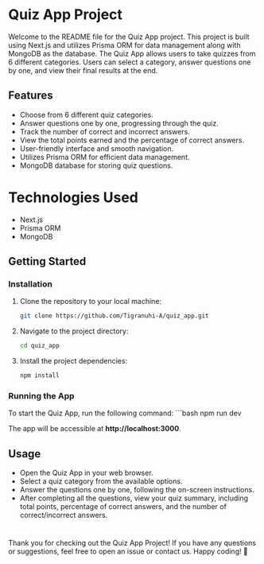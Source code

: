 # Quiz App Project

Welcome to the README file for the Quiz App project. This project is built using Next.js and utilizes Prisma ORM for data management along with MongoDB as the database. The Quiz App allows users to take quizzes from 6 different categories. Users can select a category, answer questions one by one, and view their final results at the end.

## Features

+ Choose from 6 different quiz categories.
+ Answer questions one by one, progressing through the quiz.
+ Track the number of correct and incorrect answers.
+ View the total points earned and the percentage of correct answers.
+ User-friendly interface and smooth navigation.
+ Utilizes Prisma ORM for efficient data management.
+ MongoDB database for storing quiz questions.


# Technologies Used
+ Next.js
+ Prisma ORM
+ MongoDB


## Getting Started

### Installation

1. Clone the repository to your local machine:
   ```bash
   git clone https://github.com/Tigranuhi-A/quiz_app.git

2. Navigate to the project directory:
   ```bash
   cd quiz_app

3. Install the project dependencies:
   ```bash
   npm install


### Running the App

To start the Quiz App, run the following command:
    ```bash
    npm run dev

The app will be accessible at **http://localhost:3000**.


## Usage
+ Open the Quiz App in your web browser.
+ Select a quiz category from the available options.
+ Answer the questions one by one, following the on-screen instructions.
+ After completing all the questions, view your quiz summary, including total points,     percentage of correct answers, and the number of correct/incorrect answers.


#

Thank you for checking out the Quiz App Project! If you have any questions or suggestions, feel free to open an issue or contact us. Happy coding! 🚀
